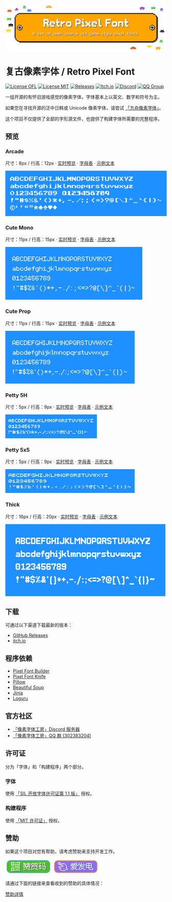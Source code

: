 ![banner](docs/readme-banner.png)

# 复古像素字体 / Retro Pixel Font

[![License OFL](https://img.shields.io/badge/license-OFL--1.1-orange)](https://openfontlicense.org)
[![License MIT](https://img.shields.io/badge/license-MIT-green)](https://opensource.org/license/MIT)
[![Releases](https://img.shields.io/github/v/release/TakWolf/retro-pixel-font)](https://github.com/TakWolf/retro-pixel-font/releases)
[![Itch.io](https://img.shields.io/badge/itch.io-retro--pixel--font-FF2449?logo=itch.io&logoColor=white)](https://takwolf.itch.io/retro-pixel-font)
[![Discord](https://img.shields.io/badge/discord-像素字体工房-4E5AF0?logo=discord&logoColor=white)](https://discord.gg/3GKtPKtjdU)
[![QQ Group](https://img.shields.io/badge/QQ群-像素字体工房-brightgreen?logo=qq&logoColor=white)](https://qm.qq.com/q/X1mLrLLGYS)

一组开源的有怀旧游戏感觉的像素字体。字体基本上以英文、数字和符号为主。

如果您在寻找开源的泛中日韩或 Unicode 像素字体，请尝试 [「方舟像素字体」](https://github.com/TakWolf/ark-pixel-font)。

这个项目不仅提供了全部的字形源文件，也提供了构建字体所需要的完整程序。

## 预览

### Arcade

尺寸：8px / 行高：12px · [实时预览](https://retro-pixel-font.takwolf.com#font-arcade) · [字母表](https://retro-pixel-font.takwolf.com/arcade/alphabet.html) · [示例文本](https://retro-pixel-font.takwolf.com/arcade/demo.html)

![preview-arcade](docs/arcade/preview.png)

### Cute Mono

尺寸：11px / 行高：15px · [实时预览](https://retro-pixel-font.takwolf.com#font-cute-mono) · [字母表](https://retro-pixel-font.takwolf.com/cute-mono/alphabet.html) · [示例文本](https://retro-pixel-font.takwolf.com/cute-mono/demo.html)

![preview-cute-mono](docs/cute-mono/preview.png)

### Cute Prop

尺寸：11px / 行高：15px · [实时预览](https://retro-pixel-font.takwolf.com#font-cute-prop) · [字母表](https://retro-pixel-font.takwolf.com/cute-prop/alphabet.html) · [示例文本](https://retro-pixel-font.takwolf.com/cute-prop/demo.html)

![preview-cute-prop](docs/cute-prop/preview.png)

### Petty 5H

尺寸：5px / 行高：9px · [实时预览](https://retro-pixel-font.takwolf.com#font-petty-5h) · [字母表](https://retro-pixel-font.takwolf.com/petty-5h/alphabet.html) · [示例文本](https://retro-pixel-font.takwolf.com/petty-5h/demo.html)

![preview-petty-5h](docs/petty-5h/preview.png)

### Petty 5x5

尺寸：5px / 行高：9px · [实时预览](https://retro-pixel-font.takwolf.com#font-petty-5x5) · [字母表](https://retro-pixel-font.takwolf.com/petty-5x5/alphabet.html) · [示例文本](https://retro-pixel-font.takwolf.com/petty-5x5/demo.html)

![preview-petty-5x5](docs/petty-5x5/preview.png)

### Thick

尺寸：16px / 行高：20px · [实时预览](https://retro-pixel-font.takwolf.com#font-thick) · [字母表](https://retro-pixel-font.takwolf.com/thick/alphabet.html) · [示例文本](https://retro-pixel-font.takwolf.com/thick/demo.html)

![preview-thick](docs/thick/preview.png)

## 下载

可通过以下渠道下载最新的版本：

- [GitHub Releases](https://github.com/TakWolf/retro-pixel-font/releases)
- [itch.io](https://takwolf.itch.io/retro-pixel-font)

## 程序依赖

- [Pixel Font Builder](https://github.com/TakWolf/pixel-font-builder)
- [Pixel Font Knife](https://github.com/TakWolf/pixel-font-knife)
- [Pillow](https://github.com/python-pillow/Pillow)
- [Beautiful Soup](https://www.crummy.com/software/BeautifulSoup/)
- [Jinja](https://github.com/pallets/jinja)
- [Loguru](https://github.com/Delgan/loguru)

## 官方社区

- [「像素字体工房」Discord 服务器](https://discord.gg/3GKtPKtjdU)
- [「像素字体工房」QQ 群 (302383204)](https://qm.qq.com/q/X1mLrLLGYS)

## 许可证

分为「字体」和「构建程序」两个部分。

### 字体

使用 [「SIL 开放字体许可证第 1.1 版」](LICENSE-OFL) 授权。

### 构建程序

使用 [「MIT 许可证」](LICENSE-MIT) 授权。

## 赞助

如果这个项目对您有帮助，请考虑赞助来支持开发工作。

[![赞赏码](https://raw.githubusercontent.com/TakWolf/TakWolf/master/images/badge-payqr@2x.png)](https://github.com/TakWolf/TakWolf/blob/master/payment-qr-codes.md)
[![爱发电](https://raw.githubusercontent.com/TakWolf/TakWolf/master/images/badge-afdian@2x.png)](https://afdian.com/a/takwolf)

请通过下面的链接来查看收到的赞助的具体情况：

[赞助详情](https://github.com/TakWolf/TakWolf/blob/master/sponsors.md)
